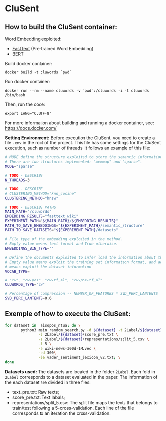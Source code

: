 # CluSent

## **How to build the CluSent container:**
Word Embedding exploited:
- [FastText](https://fasttext.cc/docs/en/english-vectors.html) (Pre-trained Word Embedding)
- BERT

Build docker container:

```docker build -t cluwords `pwd` ```

Run docker container:

```docker run --rm --name cluwords -v `pwd`:/cluwords -i -t cluwords /bin/bash```

Then, run the code:

```export LANG="C.UTF-8"```

For more information about building and running a docker container, see: https://docs.docker.com/

**Setting Environment:** Before execution the CluSent, you need to create a file `.env` in the root of the project. This file has some settings for the CluSent execution, such as number of threads. It follows an example of this file: 

```bash
# MODE define the structure exploited to store the semantic information.
# There are two structures implemented: "memmap" and "sparse".
MODE="sparse"

# TODO - DESCRIBE
N_THREADS=3

# TODO - DESCRIBE
# CLUSTERING_METHOD="knn_cosine"
CLUSTERING_METHOD="hnsw"

# TODO - DESCRIBE PATHS
MAIN_PATH="/cluwords"
EMBEDDING_RESULTS="fasttext_wiki"
EXPERIMENT_PATH="${MAIN_PATH}/${EMBEDDING_RESULTS}"
PATH_TO_SAVE_EMBEDDINGS="${EXPERIMENT_PATH}/semantic_structure"
PATH_TO_SAVE_DATASETS="${EXPERIMENT_PATH}/datasets"

# File type of the embedding exploited in the method.
# Empty value means text format and True otherwise.
EMBEDDINGS_BIN_TYPE=''

# Define the documents exploited to infer load the information about the embedding
# Empty value means exploit the training set information format, and adding a value (e.g. "true")
# means exploit the dataset information
VOCAB_TYPE=

# "cw", "cw-pos", "cw-tf_al", "cw-pos-tf_al"
CLUWORDS_TYPE="cw"

# Percentage of compression -- NUMBER_OF_FEATURES * SVD_PERC_LANTENTS
SVD_PERC_LANTENTS=0.6
```

## **Exemple of how to execute the CluSent:**

```bash
for dataset in  aisopos_ntua; do \
       python3 main_random_search.py -d ${dataset} -t 2Label/${dataset}/texts_pre.txt \
               -l 2Label/${dataset}/score_pre.txt \
               -s 2Label/${dataset}/representations/split_5.csv \
               -f 5 \
               -e wiki-news-300d-1M.vec \
               -ed 300\
               -le vader_sentiment_lexicon_v2.txt; \
done
```

**Datasets used:**
The datasets are located in the folder `2Label`. Each fold in `2Label` corresponds to a dataset evaluated in the paper. The information of the each dataset are divided in three files:
* text_pre.txt: Raw texts;
* score_pre.txt: Text labals;
* representations/split_5.csv: The split file maps the texts that belongs to train/test following a 5-cross-validation. Each line of the file corresponds to an iteration the cross-validation.

